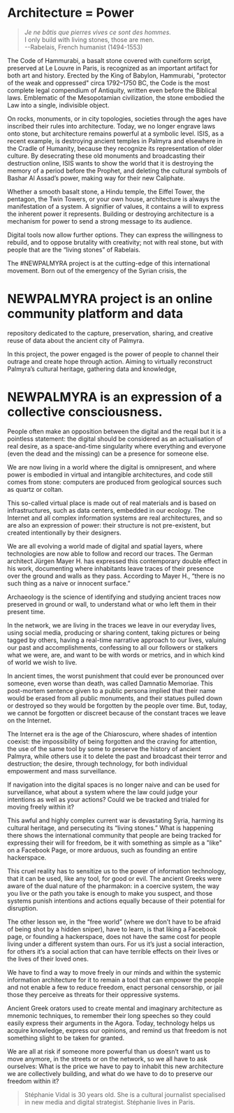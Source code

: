
# Architecture = Power

<blockquote>
  <p><em>Je ne bâtis que pierres vives ce sont des hommes.</em>
    <br>I only build with living stones, those are men.
    <br>--Rabelais, French humanist (1494-1553)</p>
</blockquote>

<p>The Code of Hammurabi, a basalt stone covered with cuneiform script,
preserved at Le Louvre in Paris, is recognized as an important
artifact for both art and history. Erected by the King of Babylon,
Hammurabi, "protector of the weak and oppressed" circa 1792–1750 BC,
the Code is the most complete legal compendium of Antiquity, written
even before the Biblical laws. Emblematic of the Mesopotamian
civilization, the stone embodied the Law into a single, indivisible
object.</p>

<p>On rocks, monuments, or in city topologies, societies through the ages
have inscribed their rules into architecture. Today, we no longer
engrave laws onto stone, but architecture remains powerful at a
symbolic level. ISIS, as a recent example, is destroying ancient
temples in Palmyra and elsewhere in the Cradle of Humanity, because
they recognize its representation of older culture. By desecrating
these old monuments and broadcasting their destruction online, ISIS
wants to show the world that it is destroying the memory of a period
before the Prophet, and deleting the cultural symbols of Bashar Al
Assad’s power, making way for their new Caliphate.</p>

<p>Whether a smooth basalt stone, a Hindu temple, the Eiffel Tower, the
pentagon, the Twin Towers, or your own house, architecture is always
the manifestation of a system. A signifier of values, it contains a
will to express the inherent power it represents. Building or
destroying architecture is a mechanism for power to send a strong
message to its audience.</p>

<p>Digital tools now allow further options. They can express the
willingness to rebuild, and to oppose brutality with creativity; not
with real stone, but with people that are the “living stones” of
Rabelais.</p>

<p>The #NEWPALMYRA project is at the cutting-edge of this international
movement. Born out of the emergency of the Syrian crisis, the</p>

<h1>NEWPALMYRA project is an online community platform and data</h1>

<p>repository dedicated to the capture, preservation, sharing, and
creative reuse of data about the ancient city of Palmyra.</p>

<p>In this project, the power engaged is the power of people to channel
their outrage and create hope through action. Aiming to virtually
reconstruct Palmyra’s cultural heritage, gathering data and knowledge,</p>

<h1>NEWPALMYRA is an expression of a collective consciousness.</h1>

<p>People often make an opposition between the digital and the reqal but
it is a pointless statement: the digital should be considered as an
actualisation of real desire, as a space-and-time singularity where
everything and everyone (even the dead and the missing) can be a
presence for someone else.</p>

<p>We are now living in a world where the digital is omnipresent, and
where power is embodied in virtual and intangible architectures, and
code still comes from stone: computers are produced from geological
sources such as quartz or coltan.</p>

<p>This so-called virtual place is made out of real materials and is
based on infrastructures, such as data centers, embedded in our
ecology. The Internet and all complex information systems are real
architectures, and so are also an expression of power: their structure
is not pre-existent, but created intentionally by their designers.</p>

<p>We are all evolving a world made of digital and spatial layers, where
technologies are now able to follow and record our traces. The German
architect Jürgen Mayer H. has expressed this contemporary double
effect in his work, documenting where inhabitants leave traces of
their presence over the ground and walls as they pass. According to
Mayer H., “there is no such thing as a naive or innocent surface.”</p>

<p>Archaeology is the science of identifying and studying ancient traces
now preserved in ground or wall, to understand what or who left them
in their present time.</p>

<p>In the network, we are living in the traces we leave in our everyday
lives, using social media, producing or sharing content, taking
pictures or being tagged by others, having a real-time narrative
approach to our lives, valuing our past and accomplishments,
confessing to all our followers or stalkers what we were, are, and
want to be with words or metrics, and in which kind of world we wish
to live.</p>

<p>In ancient times, the worst punishment that could ever be pronounced
over someone, even worse than death, was called Damnatio
Memoriae. This post-mortem sentence given to a public persona implied
that their name would be erased from all public monuments, and their
statues pulled down or destroyed so they would be forgotten by the
people over time. But, today, we cannot be forgotten or discreet
because of the constant traces we leave on the Internet.</p>

<p>The Internet era is the age of the Chiaroscuro, where shades of
intention coexist: the impossibility of being forgotten and the
craving for attention, the use of the same tool by some to preserve
the history of ancient Palmyra, while others use it to delete the past
and broadcast their terror and destruction; the desire, through
technology, for both individual empowerment and mass surveillance.</p>

<p>If navigation into the digital spaces is no longer naive and can be
used for surveillance, what about a system where the law could judge
your intentions as well as your actions? Could we be tracked and
trialed for moving freely within it?</p>

<p>This awful and highly complex current war is devastating Syria,
harming its cultural heritage, and persecuting its “living stones.”
What is happening there shows the international community that people
are being tracked for expressing their will for freedom, be it with
something as simple as a "like" on a Facebook Page, or more arduous,
such as founding an entire hackerspace.</p>

<p>This cruel reality has to sensitize us to the power of information
technology, that it can be used, like any tool, for good or evil. The
ancient Greeks were aware of the dual nature of the pharmakon: in a
coercive system, the way you live or the path you take is enough to
make you suspect, and those systems punish intentions and actions
equally because of their potential for disruption.</p>

<p>The other lesson we, in the “free world” (where we don’t have to be
afraid of being shot by a hidden sniper), have to learn, is that
liking a Facebook page, or founding a hackerspace, does not have the
same cost for people living under a different system than ours. For us
it’s just a social interaction, for others it’s a social action that
can have terrible effects on their lives or the lives of their loved
ones.</p>

<p>We have to find a way to move freely in our minds and within the
systemic information architecture for it to remain a tool that can
empower the people and not enable a few to reduce freedom, enact
personal censorship, or jail those they perceive as threats for their
oppressive systems.</p>

<p>Ancient Greek orators used to create mental and imaginary architecture
as mnemonic techniques, to remember their long speeches so they could
easily express their arguments in the Agora. Today, technology helps
us acquire knowledge, express our opinions, and remind us that freedom
is not something slight to be taken for granted.</p>

<p>We are all at risk if someone more powerful than us doesn’t want us to
move anymore, in the streets or on the network, so we all have to ask
ourselves: What is the price we have to pay to inhabit this new
architecture we are collectively building, and what do we have to do
to preserve our freedom within it?</p>


> Stéphanie Vidal is 30 years old. She is a cultural journalist specialised in
new media and digital strategist. Stéphanie lives in Paris.



